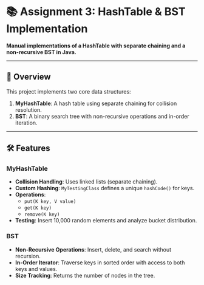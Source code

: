 # 📚 Assignment 3: HashTable & BST Implementation  
**Manual implementations of a HashTable with separate chaining and a non-recursive BST in Java.**  



---

## 📌 Overview  
This project implements two core data structures:  
1. **MyHashTable**: A hash table using separate chaining for collision resolution.  
2. **BST**: A binary search tree with non-recursive operations and in-order iteration.  

---

## 🛠 Features  

### **MyHashTable**  
- **Collision Handling**: Uses linked lists (separate chaining).  
- **Custom Hashing**: `MyTestingClass` defines a unique `hashCode()` for keys.  
- **Operations**:  
  - `put(K key, V value)`  
  - `get(K key)`  
  - `remove(K key)`  
- **Testing**: Insert 10,000 random elements and analyze bucket distribution.  

### **BST**  
- **Non-Recursive Operations**: Insert, delete, and search without recursion.  
- **In-Order Iterator**: Traverse keys in sorted order with access to both keys and values.  
- **Size Tracking**: Returns the number of nodes in the tree.  
